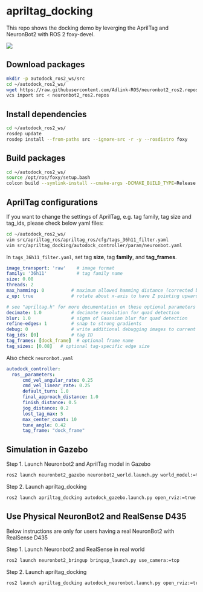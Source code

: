 # apriltag_docking

This repo shows the docking demo by leverging the AprilTag and NeuronBot2 with ROS 2 foxy-devel.

![](readme_resource/apriltag_docking.gif)


## Download packages
```bash
mkdir -p autodock_ros2_ws/src
cd ~/autodock_ros2_ws/
wget https://raw.githubusercontent.com/Adlink-ROS/neuronbot2_ros2.repos/z_demo-apriltag/neuronbot2_ros2.repos
vcs import src < neuronbot2_ros2.repos
```

## Install dependencies
```bash
cd ~/autodock_ros2_ws/
rosdep update
rosdep install --from-paths src --ignore-src -r -y --rosdistro foxy
```

## Build packages
```bash
cd ~/autodock_ros2_ws/
source /opt/ros/foxy/setup.bash
colcon build --symlink-install --cmake-args -DCMAKE_BUILD_TYPE=Release
``` 

## AprilTag configurations
If you want to change the settings of AprilTag, e.g. tag family, tag size and tag_ids, please check below yaml files:

```bash
cd ~/autodock_ros2_ws/
vim src/apriltag_ros/apriltag_ros/cfg/tags_36h11_filter.yaml
vim src/apriltag_docking/autodock_controller/param/neuronbot.yaml
```
In ```tags_36h11_filter.yaml```, set tag **size**, tag **family**, and **tag_frames**.

```yaml
image_transport: 'raw'    # image format
family: '36h11'           # tag family name
size: 0.08
threads: 2
max_hamming: 0          # maximum allowed hamming distance (corrected bits)
z_up: true              # rotate about x-axis to have Z pointing upwards

# see "apriltag.h" for more documentation on these optional parameters
decimate: 1.0           # decimate resolution for quad detection
blur: 1.0               # sigma of Gaussian blur for quad detection
refine-edges: 1         # snap to strong gradients
debug: 0                # write additional debugging images to current working directory
tag_ids: [0]            # tag ID
tag_frames: [dock_frame]  # optional frame name
tag_sizes: [0.08]   # optional tag-specific edge size
```
Also check ```neuronbot.yaml```

```yaml
autodock_controller:
  ros__parameters:
      cmd_vel_angular_rate: 0.25
      cmd_vel_linear_rate: 0.25
      default_turn: 1.0
      final_approach_distance: 1.0
      finish_distance: 0.5
      jog_distance: 0.2
      lost_tag_max: 5
      max_center_count: 10
      tune_angle: 0.42
      tag_frame: "dock_frame"
```

## Simulation in Gazebo

Step 1. Launch Neuronbot2 and AprilTag model in Gazebo

```bash
ros2 launch neuronbot2_gazebo neuronbot2_world.launch.py world_model:=tag.model use_camera:=top
```

Step 2. Launch apriltag_docking

```bash
ros2 launch apriltag_docking autodock_gazebo.launch.py open_rviz:=true
```

## Use Physical NeuronBot2 and RealSense D435

Below instructions are only for users having a real NeuronBot2 with RealSense D435

Step 1. Launch Neuronbot2 and RealSense in real world

```bash
ros2 launch neuronbot2_bringup bringup_launch.py use_camera:=top
```

Step 2. Launch apriltag_docking

```bash
ros2 launch apriltag_docking autodock_neuronbot.launch.py open_rviz:=true
```
